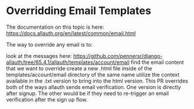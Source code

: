 # Overridding Email Templates
The documentation on this topic is here: https://docs.allauth.org/en/latest/common/email.html

The way to override any email is to:

look at the messages here: https://github.com/pennersr/django-allauth/tree/65.4.1/allauth/templates/account/email
find the email content that we want to override
create a new .html file inside of the templates/account/email directory of the same name
utilize the context available in the .txt version to bring into the html version.
This PR overrides both of the ways allauth sends email verification. One version is directly after signup. The other would be if they need to re-trigger an email verification after the sign up flow.